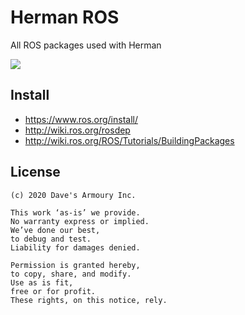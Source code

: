 # Herman ROS

All ROS packages used with Herman

[<img src="https://img.youtube.com/vi/h_7xkxqCnUc/0.jpg">](https://youtu.be/h_7xkxqCnUc)

## Install

- https://www.ros.org/install/
- http://wiki.ros.org/rosdep
- http://wiki.ros.org/ROS/Tutorials/BuildingPackages

## License
    (c) 2020 Dave's Armoury Inc.

    This work ‘as-is’ we provide.
    No warranty express or implied.
    We’ve done our best,
    to debug and test.
    Liability for damages denied.

    Permission is granted hereby,
    to copy, share, and modify.
    Use as is fit,
    free or for profit.
    These rights, on this notice, rely.
